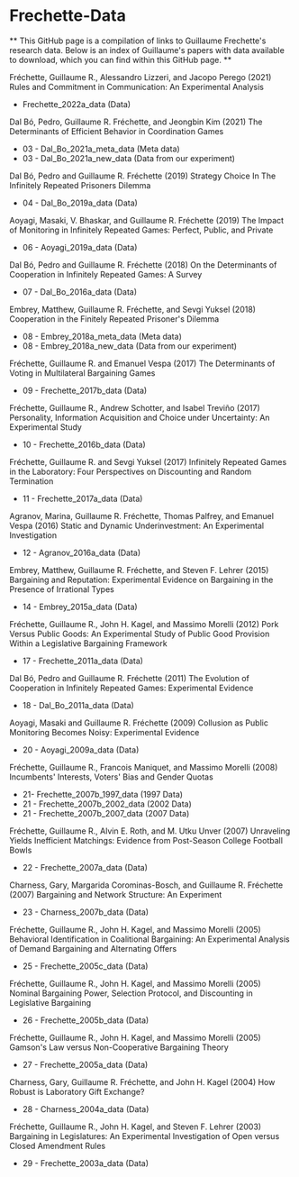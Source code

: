# Frechette-Data
** This GitHub page is a compilation of links to Guillaume Frechette's research data. Below is an index of Guillaume's papers with data available to download, which you can find within this GitHub page. **

Fréchette, Guillaume R., Alessandro Lizzeri, and Jacopo Perego (2021)
Rules and Commitment in Communication: An Experimental Analysis
  * Frechette_2022a_data (Data)

Dal Bó, Pedro, Guillaume R. Fréchette, and Jeongbin Kim (2021)
The Determinants of Efficient Behavior in Coordination Games
  * 03 - Dal_Bo_2021a_meta_data (Meta data)
  * 03 - Dal_Bo_2021a_new_data (Data from our experiment)

Dal Bó, Pedro and Guillaume R. Fréchette (2019)
Strategy Choice In The Infinitely Repeated Prisoners Dilemma
  * 04 - Dal_Bo_2019a_data (Data)

Aoyagi, Masaki, V. Bhaskar, and Guillaume R. Fréchette (2019)
The Impact of Monitoring in Infinitely Repeated Games: Perfect, Public, and Private
  * 06 - Aoyagi_2019a_data (Data)

Dal Bó, Pedro and Guillaume R. Fréchette (2018)
On the Determinants of Cooperation in Infinitely Repeated Games: A Survey
  * 07 - Dal_Bo_2016a_data (Data)

Embrey, Matthew, Guillaume R. Fréchette, and Sevgi Yuksel (2018)
Cooperation in the Finitely Repeated Prisoner's Dilemma
  * 08 - Embrey_2018a_meta_data (Meta data)
  * 08 - Embrey_2018a_new_data (Data from our experiment)

Fréchette, Guillaume R. and Emanuel Vespa (2017)
The Determinants of Voting in Multilateral Bargaining Games
  * 09 - Frechette_2017b_data (Data)

Fréchette, Guillaume R., Andrew Schotter, and Isabel Treviño (2017)
Personality, Information Acquisition and Choice under Uncertainty: An Experimental Study
  * 10 - Frechette_2016b_data (Data)
  
Fréchette, Guillaume R. and Sevgi Yuksel (2017)
Infinitely Repeated Games in the Laboratory: Four Perspectives on Discounting and Random Termination
  * 11 - Frechette_2017a_data (Data)

Agranov, Marina, Guillaume R. Fréchette, Thomas Palfrey, and Emanuel Vespa (2016)
Static and Dynamic Underinvestment: An Experimental Investigation
  * 12 - Agranov_2016a_data (Data)

Embrey, Matthew, Guillaume R. Fréchette, and Steven F. Lehrer (2015)
Bargaining and Reputation: Experimental Evidence on Bargaining in the Presence of Irrational Types
  * 14 - Embrey_2015a_data (Data)

Fréchette, Guillaume R., John H. Kagel, and Massimo Morelli (2012)
Pork Versus Public Goods: An Experimental Study of Public Good Provision Within a Legislative Bargaining Framework
  * 17 - Frechette_2011a_data (Data)

Dal Bó, Pedro and Guillaume R. Fréchette (2011)
The Evolution of Cooperation in Infinitely Repeated Games: Experimental Evidence
  * 18 - Dal_Bo_2011a_data (Data)

Aoyagi, Masaki and Guillaume R. Fréchette (2009)
Collusion as Public Monitoring Becomes Noisy: Experimental Evidence
  * 20 - Aoyagi_2009a_data (Data)

Fréchette, Guillaume R., Francois Maniquet, and Massimo Morelli (2008)
Incumbents' Interests, Voters' Bias and Gender Quotas
  * 21- Frechette_2007b_1997_data (1997 Data)
  * 21 - Frechette_2007b_2002_data (2002 Data)
  * 21 - Frechette_2007b_2007_data (2007 Data)

Fréchette, Guillaume R., Alvin E. Roth, and M. Utku Unver (2007)
Unraveling Yields Inefficient Matchings: Evidence from Post-Season College Football Bowls
  * 22 - Frechette_2007a_data (Data)

Charness, Gary, Margarida Corominas-Bosch, and Guillaume R. Fréchette (2007)
Bargaining and Network Structure: An Experiment
  * 23 - Charness_2007b_data (Data)

Fréchette, Guillaume R., John H. Kagel, and Massimo Morelli (2005)
Behavioral Identification in Coalitional Bargaining: An Experimental Analysis of Demand Bargaining and Alternating Offers
  * 25 - Frechette_2005c_data (Data)

Fréchette, Guillaume R., John H. Kagel, and Massimo Morelli (2005)
Nominal Bargaining Power, Selection Protocol, and Discounting in Legislative Bargaining
  * 26 - Frechette_2005b_data (Data)

Fréchette, Guillaume R., John H. Kagel, and Massimo Morelli (2005)
Gamson's Law versus Non-Cooperative Bargaining Theory
  * 27 - Frechette_2005a_data (Data)

Charness, Gary, Guillaume R. Fréchette, and John H. Kagel (2004)
How Robust is Laboratory Gift Exchange?
  * 28 - Charness_2004a_data (Data)

Fréchette, Guillaume R., John H. Kagel, and Steven F. Lehrer (2003)
Bargaining in Legislatures: An Experimental Investigation of Open versus Closed Amendment Rules
  * 29 - Frechette_2003a_data (Data)


















